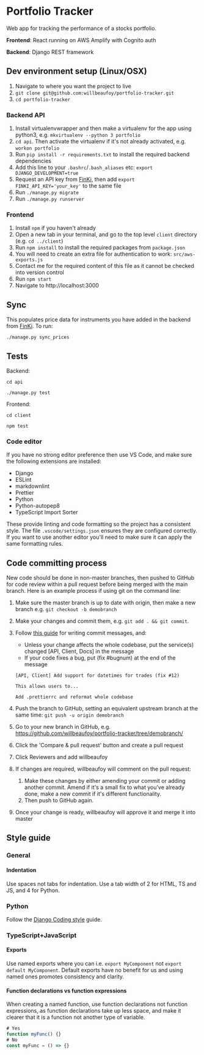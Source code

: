 # Portfolio Tracker

Web app for tracking the performance of a stocks portfolio.

**Frontend**: React running on AWS Amplify with Cognito auth

**Backend**: Django REST framework

## Dev environment setup (Linux/OSX)

1. Navigate to where you want the project to live
1. `git clone git@github.com:willbeaufoy/portfolio-tracker.git`
1. `cd portfolio-tracker`

### Backend API

1. Install virtualenvwrapper and then make a virtualenv for the app using python3, e.g. `mkvirtualenv --python 3 portfolio`
1. `cd api`. Then activate the virtualenv if it's not already activated, e.g. `workon portfolio`
1. Run `pip install -r requirements.txt` to install the required backend dependencies
1. Add this line to your `.bashrc`/`.bash_aliases` etc: `export DJANGO_DEVELOPMENT=true`
1. Request an API key from [FinKi](https://finki.io/finkiAPI.html), then add `export FINKI_API_KEY='your_key'` to the same file
1. Run `./manage.py migrate`
1. Run `./manage.py runserver`

### Frontend

1. Install `npm` if you haven't already
1. Open a new tab in your terminal, and go to the top level `client` directory (e.g. `cd ../client`)
1. Run `npm install` to install the required packages from `package.json`
1. You will need to create an extra file for authentication to work: `src/aws-exports.js`
1. Contact me for the required content of this file as it cannot be checked into version control
1. Run `npm start`
1. Navigate to http://localhost:3000

## Sync

This populates price data for instruments you have added in the backend from [FinKi](https://finki.io/). To run:

`./manage.py sync_prices`

## Tests

Backend:

`cd api`

`./manage.py test`

Frontend:

`cd client`

`npm test`

### Code editor

If you have no strong editor preference then use VS Code, and make sure the following extensions are installed:

- Django
- ESLint
- markdownlint
- Prettier
- Python
- Python-autopep8
- TypeScript Import Sorter

These provide linting and code formatting so the project has a consistent style. The file `.vscode/settings.json` ensures
they are configured correctly. If you want to use another editor you'll need to make sure it can apply the same formatting rules.

## Code committing process

New code should be done in non-master branches, then pushed to GitHub for code review within a pull request
before being merged with the main branch. Here is an example process if using git on the command line:

1. Make sure the master branch is up to date with origin, then make a new branch e.g. `git checkout -b demobranch`
1. Make your changes and commit them, e.g. `git add . && git commit`.
1. Follow [this guide](https://chris.beams.io/posts/git-commit/) for writing commit messages, and:

   - Unless your change affects the whole codebase, put the service(s) changed [API, Client, Docs]
     in the message
   - If your code fixes a bug, put (fix #bugnum) at the end of the message

   ```none
   [API, Client] Add support for datetimes for trades (fix #12)

   This allows users to...
   ```

   ```none
   Add .prettierrc and reformat whole codebase
   ```

1. Push the branch to GitHub, setting an equivalent upstream branch at the same time: `git push -u origin demobranch`
1. Go to your new branch in GitHub, e.g. https://github.com/willbeaufoy/portfolio-tracker/tree/demobranch/
1. Click the 'Compare & pull request' button and create a pull request
1. Click Reviewers and add willbeaufoy
1. If changes are required, willbeaufoy will comment on the pull request:
   1. Make these changes by either amending your commit or adding another commit. Amend if it's a small fix to what you've already done,
      make a new commit if it's different functionality.
   1. Then push to GitHub again.
1. Once your change is ready, willbeaufoy will approve it and merge it into master

## Style guide

### General

#### Indentation

Use spaces not tabs for indentation. Use a tab width of 2 for HTML, TS and JS, and 4 for Python.

### Python

Follow the [Django Coding style](https://docs.djangoproject.com/en/dev/internals/contributing/writing-code/coding-style/) guide.

### TypeScript+JavaScript

#### Exports

Use named exports where you can i.e. `export MyComponent` not `export default MyComponent`.
Default exports have no benefit for us and using named ones promotes consistency and clarity.

#### Function declarations vs function expressions

When creating a named function, use function declarations not function expressions, as function declarations
take up less space, and make it clearer that it is a function not another type of variable.

```ts
# Yes
function myFunc() {}
# No
const myFunc = () => {}
```
